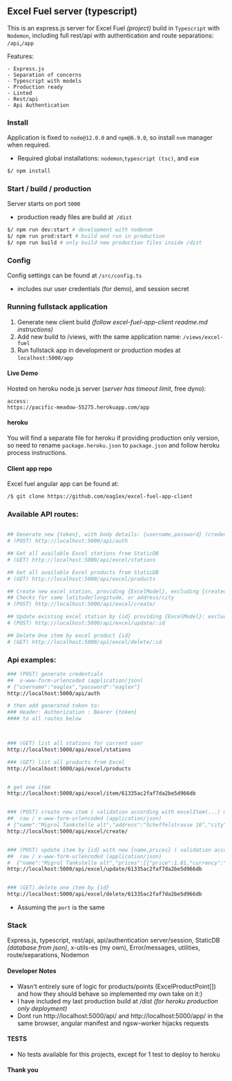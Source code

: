 ## Excel Fuel server (typescript)

This is an express.js server for Excel Fuel _(project)_ build in `Typescript` with `Nodemon`, including full rest/api with authentication and route separations: `/api`,`/app`

Features:

    - Express.js
    - Separation of concerns
    - Typescript with models
    - Production ready
    - Linted
    - Rest/api
    - Api Authentication

### Install

Application is fixed to `node@12.0.0` and `npm@6.9.0`, so install `nvm` manager when required.

-   Required global installations: `nodemon`,`typescript (tsc)`, and `esm`

```sh
$/ npm install
```

### Start / build / production

Server starts on port `5000`

-   production ready files are build at` /dist`

```sh
$/ npm run dev:start # development with nodenom
$/ npm run prod:start # build and run in production
$/ npm run build # only build new production files inside /dist
```

### Config

Config settings can be found at `/src/config.ts`

-   includes our user credentials (for demo), and session secret

### Running fullstack application

1. Generate new client build _(follow excel-fuel-app-client readme.md instructions)_
2. Add new build to /views, with the same application name: `/views/excel-fuel`
3. Run fullstack app in development or production modes at `localhost:5000/app`

#### Live Demo

Hosted on heroku node.js server (_server has timeout limit_, free dyno):

```
access:
https://pacific-meadow-55275.herokuapp.com/app
```

#### heroku

You will find a separate file for heroku if providing production only version, so need to rename `package.heroku.json` to `package.json` and follow heroku process instructions.

#### Client app repo

Excel fuel angular app can be found at:

```sh
/$ git clone https://github.com/eag1ex/excel-fuel-app-client
```

### Available API routes:

```sh

## Generate new {token}, with body details: {username,password} (credentials in config.ts)
# (POST) http://localhost:5000/api/auth

## Get all available Excel stations from StaticDB
# (GET) http://localhost:5000/api/excel/stations

## Get all available Excel products from StaticDB
# (GET) http://localhost:5000/api/excel/products

## Create new excel station, providing {ExcelModel}, excluding {created_at,updated_at,id}
## Checks for same latitude/longitude, or address/city
# (POST) http://localhost:5000/api/excel/create/

## Update existing excel station by {id} providing {ExcelModel}: excluding {created_at,updated_at,id}
# (POST) http://localhost:5000/api/excel/update/:id

## Delete One item by excel product {id}
# (GET) http://localhost:5000/api/excel/delete/:id

```

### Api examples:

```sh
### (POST) generate credentials
##  x-www-form-urlencoded (application/json)
# {"username":"eaglex","password":"eaglex"}
http://localhost:5000/api/auth

# then add generated token to:
### Header: Authorization : Bearer {token}
#### to all routes below



### (GET) list all stations for current user
http://localhost:5000/api/excel/stations

### (GET) list all products from Excel
http://localhost:5000/api/excel/products


# get one item
http://localhost:5000/api/excel/item/61335ac2faf7da2be5d966db


### (POST) create new item ( validation according with excelItem(...) method)
##  raw / x-www-form-urlencoded (application/json)
# {"name":"Migrol Tankstelle alt","address":"Scheffelstrasse 16","city":"Zürich (alt)","latitude":47.394395,"longitude":8.52982,"prices":[{"price":1.81,"currency":"CHF","product_id":"DIESEL"}],"products":[{"product_id":"DIESEL","points":[{"id":"1","status":"available"},{"id":"2","status":"not_available"}]}]}
http://localhost:5000/api/excel/create/


### (POST) update item by {id} with new {name,prices} ( validation according with excelItemUpdate(...) method)
##  raw / x-www-form-urlencoded (application/json)
#  {"name":"Migrol Tankstelle alt","prices":[{"price":1.81,"currency":"CHF","product_id":"DIESEL"}]}
http://localhost:5000/api/excel/update/61335ac2faf7da2be5d966db


### (GET) delete one item by {id}
http://localhost:5000/api/excel/delete/61335ac2faf7da2be5d966db


```

-   Assuming the `port` is the same

### Stack

Express.js, typescript, rest/api, api/authentication server/session, StaticDB _(database from json)_, x-utils-es (my own), Error/messages, utilities, route/separations, Nodemon

#### Developer Notes

-   Wasn't entirely sure of logic for products/points (ExcelProductPoint[]) and how they should behave so implemented my own take on it:)
-   I have included my last production build at /dist _(for heroku production only deployment)_
-   Dont run http://localhost:5000/api/ and http://localhost:5000/app/ in the same browser, angular manifest and ngsw-worker hijacks requests

#### TESTS

-   No tests available for this projects, except for 1 test to deploy to heroku

#### Thank you
